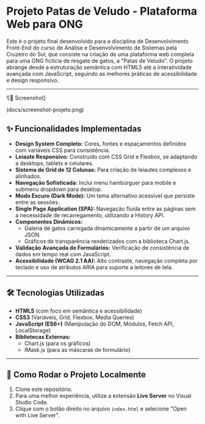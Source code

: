 # Projeto Patas de Veludo - Plataforma Web para ONG

Este é o projeto final desenvolvido para a disciplina de Desenvolvimento Front-End do curso de Análise e Desenvolvimento de Sistemas pela Cruzeiro do Sul, que consiste na criação de uma plataforma web completa para uma ONG fictícia de resgate de gatos, a "Patas de Veludo". O projeto abrange desde a estruturação semântica com HTML5 até a interatividade avançada com JavaScript, seguindo as melhores práticas de acessibilidade e design responsivo.

---

![📸 Screenshot]

(docs/screenshot-projeto.png)

## ✨ Funcionalidades Implementadas

* **Design System Completo:** Cores, fontes e espaçamentos definidos com variáveis CSS para consistência.
* **Leiaute Responsivo:** Construído com CSS Grid e Flexbox, se adaptando a desktops, tablets e celulares.
* **Sistema de Grid de 12 Colunas:** Para criação de leiautes complexos e alinhados.
* **Navegação Sofisticada:** Inclui menu hambúrguer para mobile e submenu dropdown para desktop.
* **Modo Escuro (Dark Mode):** Um tema alternativo acessível que persiste entre as sessões.
* **Single Page Application (SPA):** Navegação fluida entre as páginas sem a necessidade de recarregamento, utilizando a History API.
* **Componentes Dinâmicos:**
    * Galeria de gatos carregada dinamicamente a partir de um arquivo JSON.
    * Gráficos de transparência renderizados com a biblioteca Chart.js.
* **Validação Avançada de Formulários:** Verificação de consistência de dados em tempo real com JavaScript.
* **Acessibilidade (WCAG 2.1 AA):** Alto contraste, navegação completa por teclado e uso de atributos ARIA para suporte a leitores de tela.

---

## 🛠️ Tecnologias Utilizadas

* **HTML5** (com foco em semântica e acessibilidade)
* **CSS3** (Variáveis, Grid, Flexbox, Media Queries)
* **JavaScript (ES6+)** (Manipulação do DOM, Módulos, Fetch API, LocalStorage)
* **Bibliotecas Externas:**
    * Chart.js (para os gráficos)
    * IMask.js (para as máscaras de formulário)

---

## 🚀 Como Rodar o Projeto Localmente

1.  Clone este repositório.
2.  Para uma melhor experiência, utilize a extensão **Live Server** no Visual Studio Code.
3.  Clique com o botão direito no arquivo `index.html` e selecione "Open with Live Server".
